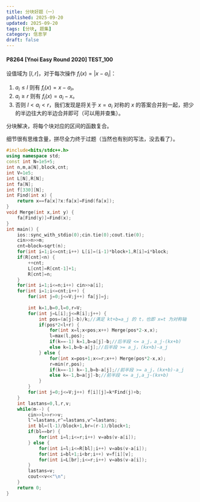 ```yaml
---
title: 分块好题（一）
published: 2025-09-20
updated: 2025-09-20
tags: [分块, 题集]
category: 信息学
draft: false
---
```


#### P8264 [Ynoi Easy Round 2020] TEST_100

设值域为 $[l,r]$，对于每次操作 $f_i(x)=|x-a_i|$：

1. $a_i\le l$ 则有 $f_i(x)=x-a_i$。
2. $a_i\ge r$ 则有 $f_i(x)=a_i-x$。
3. 否则 $l<a_i<r$，我们发现是将关于 $x=a_i$ 对称的 $x$ 的答案合并到一起，把少的半边往大的半边合并即可（可以用并查集）。

分块解决，将每个块对应的区间的函数复合。

细节很有思维含量，拼尽全力终于过题（当然也有别的写法，没去看了）。

```cpp
#include<bits/stdc++.h>
using namespace std;
const int N=1e5+5;
int n,m,a[N],block,cnt;
int V=1e5;
int L[N],R[N];
int fa[N];
int f[330][N];
int Find(int x) {
	return x==fa[x]?x:fa[x]=Find(fa[x]);
}
void Merge(int x,int y) {
	fa[Find(y)]=Find(x);
}
int main() {
	ios::sync_with_stdio(0);cin.tie(0);cout.tie(0);
	cin>>n>>m;
	cnt=block=sqrt(n);
	for(int i=1;i<=cnt;i++) L[i]=(i-1)*block+1,R[i]=i*block;
	if(R[cnt]<n) {
		++cnt;
		L[cnt]=R[cnt-1]+1;
		R[cnt]=n;
	}
	for(int i=1;i<=n;i++) cin>>a[i];
	for(int i=1;i<=cnt;i++) {
		for(int j=0;j<=V;j++) fa[j]=j;
		
		int k=1,b=0,l=0,r=V;
		for(int j=L[i];j<=R[i];j++) {
			int pos=(a[j]-b)/k;//满足 kt+b=a_j 的 t，也即 x=t 为对称轴
			if(pos*2<l+r) {
				for(int x=l;x<pos;x++) Merge(pos*2-x,x);
				l=max(l,pos);
				if(k==-1) k=1,b=a[j]-b;//后半段 <= a_j，a_j-(kx+b)
				else k=1,b=b-a[j];//后半段 >= a_j，(kx+b)-a_j
			} else {
				for(int x=pos+1;x<=r;x++) Merge(pos*2-x,x);
				r=min(r,pos);
				if(k==-1) k=-1,b=b-a[j];//前半段 >= a_j，(kx+b)-a_j
				else k=-1,b=a[j]-b;//前半段 <= a_j,a_j-(kx+b)
			}
		}
		for(int j=0;j<=V;j++) f[i][j]=k*Find(j)+b;
	}
	int lastans=0,l,r,v;
	while(m--) {
		cin>>l>>r>>v;
		l^=lastans,r^=lastans,v^=lastans;
		int bl=(l-1)/block+1,br=(r-1)/block+1;
		if(bl==br) {
			for(int i=l;i<=r;i++) v=abs(v-a[i]);
		} else {
			for(int i=l;i<=R[bl];i++) v=abs(v-a[i]);
			for(int i=bl+1;i<br;i++) v=f[i][v];
			for(int i=L[br];i<=r;i++) v=abs(v-a[i]);
		}
		lastans=v;
		cout<<v<<"\n";
	}
	return 0;
}
```